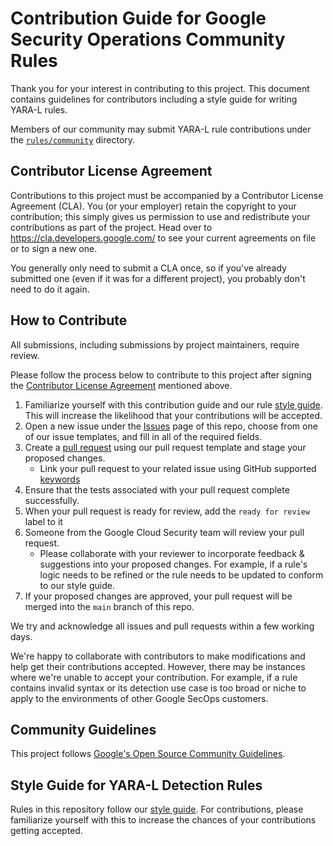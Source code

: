# Contribution Guide for Google Security Operations Community Rules

Thank you for your interest in contributing to this project. This document
contains guidelines for contributors including a style guide for writing YARA-L
rules.

Members of our community may submit YARA-L rule contributions under the
[`rules/community`](https://github.com/chronicle/detection-rules/tree/main/rules/community) directory.

## Contributor License Agreement

Contributions to this project must be accompanied by a Contributor License
Agreement (CLA). You (or your employer) retain the copyright to your
contribution; this simply gives us permission to use and redistribute your
contributions as part of the project. Head over to https://cla.developers.google.com/
to see your current agreements on file or to sign a new one.

You generally only need to submit a CLA once, so if you've already submitted one
(even if it was for a different project), you probably don't need to do it again.

## How to Contribute

All submissions, including submissions by project maintainers, require review.

Please follow the process below to contribute to this project after signing the
[Contributor License Agreement](https://cla.developers.google.com/) mentioned
above.

1.  Familiarize yourself with this contribution guide and our rule
    [style guide](STYLE_GUIDE.md). This will increase the likelihood that your
    contributions will be accepted.
2.  Open a new issue under the [Issues](https://github.com/chronicle/detection-rules/issues)
    page of this repo, choose from one of our issue templates, and fill in all
    of the required fields.
3.  Create a [pull request](https://help.github.com/articles/about-pull-requests/)
    using our pull request template and stage your proposed changes.
      * Link your pull request to your related issue using GitHub supported
        [keywords](https://docs.github.com/en/issues/tracking-your-work-with-issues/using-issues/linking-a-pull-request-to-an-issue)
4.  Ensure that the tests associated with your pull request complete
    successfully.
5.  When your pull request is ready for review, add the `ready for review`
    label to it
6.  Someone from the Google Cloud Security team will review your pull request.
      * Please collaborate with your reviewer to incorporate feedback &
        suggestions into your proposed changes. For example, if a rule's logic
        needs to be refined or the rule needs to be updated to conform to our
        style guide.
7.  If your proposed changes are approved, your pull request will be merged into
    the `main` branch of this repo.

We try and acknowledge all issues and pull requests within a few working days.

We're happy to collaborate with contributors to make modifications
and help get their contributions accepted. However, there may be instances where
we're unable to accept your contribution. For example, if a rule contains
invalid syntax or its detection use case is too broad or niche to apply to the
environments of other Google SecOps customers.

## Community Guidelines

This project follows [Google's Open Source Community Guidelines](https://opensource.google/conduct/).

## Style Guide for YARA-L Detection Rules

Rules in this repository follow our [style guide](STYLE_GUIDE.md). For
contributions, please familiarize yourself with this to increase the chances
of your contributions getting accepted.
